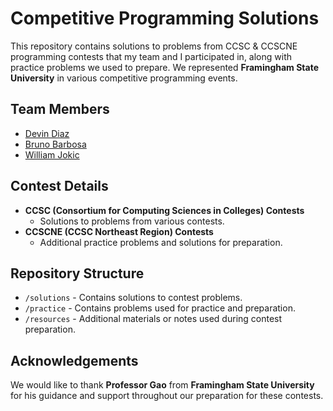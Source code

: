 # Competitive Programming Solutions

This repository contains solutions to problems from CCSC & CCSCNE programming contests that my team and I participated in, along with practice problems we used to prepare. We represented **Framingham State University** in various competitive programming events.

## Team Members
- [Devin Diaz](https://github.com/devindiaz7)
- [Bruno Barbosa](https://github.com/barbosa-bruno)
- [William Jokic](https://github.com/UnKnownKing2020)

## Contest Details
- **CCSC (Consortium for Computing Sciences in Colleges) Contests**
  - Solutions to problems from various contests.
- **CCSCNE (CCSC Northeast Region) Contests**
  - Additional practice problems and solutions for preparation.

## Repository Structure
- `/solutions` - Contains solutions to contest problems.
- `/practice` - Contains problems used for practice and preparation.
- `/resources` - Additional materials or notes used during contest preparation.

## Acknowledgements
We would like to thank **Professor Gao** from **Framingham State University** for his guidance and support throughout our preparation for these contests.
